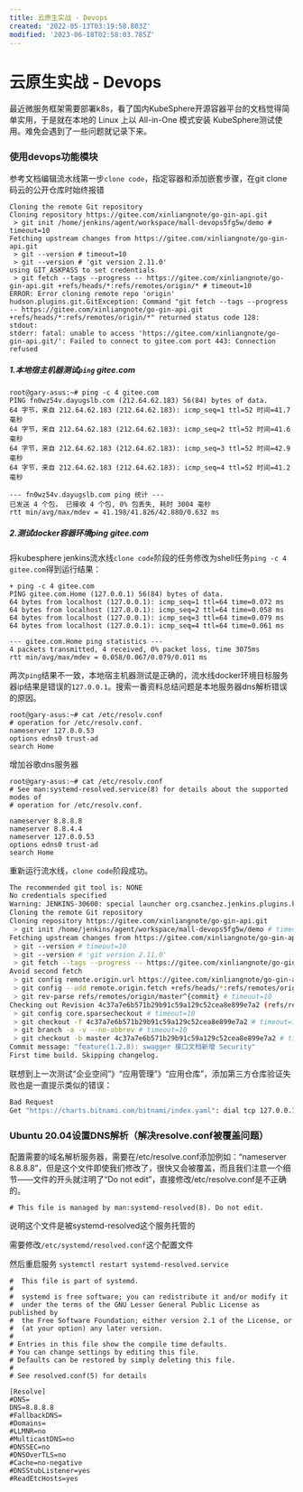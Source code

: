 ```yaml
---
title: 云原生实战 - Devops
created: '2022-05-13T03:19:58.803Z'
modified: '2023-06-18T02:58:03.785Z'
---
```


# 云原生实战 - Devops

最近微服务框架需要部署k8s，看了国内KubeSphere开源容器平台的文档觉得简单实用，于是就在本地的 Linux 上以 All-in-One 模式安装 KubeSphere测试使用。难免会遇到了一些问题就记录下来。

### 使用devops功能模块

参考文档编辑流水线第一步`clone code`，指定容器和添加嵌套步骤，在git clone 码云的公开仓库时始终报错

```shell
Cloning the remote Git repository
Cloning repository https://gitee.com/xinliangnote/go-gin-api.git
 > git init /home/jenkins/agent/workspace/mall-devops5fg5w/demo # timeout=10
Fetching upstream changes from https://gitee.com/xinliangnote/go-gin-api.git
 > git --version # timeout=10
 > git --version # 'git version 2.11.0'
using GIT_ASKPASS to set credentials 
 > git fetch --tags --progress -- https://gitee.com/xinliangnote/go-gin-api.git +refs/heads/*:refs/remotes/origin/* # timeout=10
ERROR: Error cloning remote repo 'origin'
hudson.plugins.git.GitException: Command "git fetch --tags --progress -- https://gitee.com/xinliangnote/go-gin-api.git +refs/heads/*:refs/remotes/origin/*" returned status code 128:
stdout: 
stderr: fatal: unable to access 'https://gitee.com/xinliangnote/go-gin-api.git/': Failed to connect to gitee.com port 443: Connection refused
```

##### 1.本地宿主机器测试`ping` gitee.com

```shell
root@gary-asus:~# ping -c 4 gitee.com
PING fn0wz54v.dayugslb.com (212.64.62.183) 56(84) bytes of data.
64 字节，来自 212.64.62.183 (212.64.62.183): icmp_seq=1 ttl=52 时间=41.7 毫秒
64 字节，来自 212.64.62.183 (212.64.62.183): icmp_seq=2 ttl=52 时间=41.6 毫秒
64 字节，来自 212.64.62.183 (212.64.62.183): icmp_seq=3 ttl=52 时间=42.9 毫秒
64 字节，来自 212.64.62.183 (212.64.62.183): icmp_seq=4 ttl=52 时间=41.2 毫秒

--- fn0wz54v.dayugslb.com ping 统计 ---
已发送 4 个包， 已接收 4 个包, 0% 包丢失, 耗时 3004 毫秒
rtt min/avg/max/mdev = 41.198/41.826/42.880/0.632 ms
```

##### 2.测试docker容器环境ping gitee.com

将kubesphere jenkins流水线`clone code`阶段的任务修改为shell任务`ping -c 4 gitee.com`得到运行结果：

```shell
+ ping -c 4 gitee.com
PING gitee.com.Home (127.0.0.1) 56(84) bytes of data.
64 bytes from localhost (127.0.0.1): icmp_seq=1 ttl=64 time=0.072 ms
64 bytes from localhost (127.0.0.1): icmp_seq=2 ttl=64 time=0.058 ms
64 bytes from localhost (127.0.0.1): icmp_seq=3 ttl=64 time=0.079 ms
64 bytes from localhost (127.0.0.1): icmp_seq=4 ttl=64 time=0.061 ms

--- gitee.com.Home ping statistics ---
4 packets transmitted, 4 received, 0% packet loss, time 3075ms
rtt min/avg/max/mdev = 0.058/0.067/0.079/0.011 ms
```

两次`ping`结果不一致，本地宿主机器测试是正确的，流水线docker环境目标服务器ip结果是错误的`127.0.0.1`。搜索一番资料总结问题是本地服务器dns解析错误的原因。

```shell
root@gary-asus:~# cat /etc/resolv.conf 
# operation for /etc/resolv.conf.
nameserver 127.0.0.53
options edns0 trust-ad
search Home
```

增加谷歌dns服务器

```shell
root@gary-asus:~# cat /etc/resolv.conf 
# See man:systemd-resolved.service(8) for details about the supported modes of
# operation for /etc/resolv.conf.

nameserver 8.8.8.8
nameserver 8.8.4.4
nameserver 127.0.0.53
options edns0 trust-ad
search Home
```

重新运行流水线，`clone code`阶段成功。

```bash
The recommended git tool is: NONE
No credentials specified
Warning: JENKINS-30600: special launcher org.csanchez.jenkins.plugins.kubernetes.pipeline.ContainerExecDecorator$1@70ebc0b2; decorates RemoteLauncher[hudson.remoting.Channel@2e9eba6e:JNLP4-connect connection from 10.233.73.240/10.233.73.240:50548] will be ignored (a typical symptom is the Git executable not being run inside a designated container)
Cloning the remote Git repository
Cloning repository https://gitee.com/xinliangnote/go-gin-api.git
 > git init /home/jenkins/agent/workspace/mall-devops5fg5w/demo # timeout=10
Fetching upstream changes from https://gitee.com/xinliangnote/go-gin-api.git
 > git --version # timeout=10
 > git --version # 'git version 2.11.0'
 > git fetch --tags --progress -- https://gitee.com/xinliangnote/go-gin-api.git +refs/heads/*:refs/remotes/origin/* # timeout=10
Avoid second fetch
 > git config remote.origin.url https://gitee.com/xinliangnote/go-gin-api.git # timeout=10
 > git config --add remote.origin.fetch +refs/heads/*:refs/remotes/origin/* # timeout=10
 > git rev-parse refs/remotes/origin/master^{commit} # timeout=10
Checking out Revision 4c37a7e6b571b29b91c59a129c52cea8e899e7a2 (refs/remotes/origin/master)
 > git config core.sparsecheckout # timeout=10
 > git checkout -f 4c37a7e6b571b29b91c59a129c52cea8e899e7a2 # timeout=10
 > git branch -a -v --no-abbrev # timeout=10
 > git checkout -b master 4c37a7e6b571b29b91c59a129c52cea8e899e7a2 # timeout=10
Commit message: "feature(1.2.8): swagger 接口文档新增 Security"
First time build. Skipping changelog.
```



联想到上一次测试“企业空间”》“应用管理”》“应用仓库”，添加第三方仓库验证失败也是一直提示类似的错误：

```bash
Bad Request
Get "https://charts.bitnami.com/bitnami/index.yaml": dial tcp 127.0.0.1:443: connect: connection refused
```



### Ubuntu 20.04设置DNS解析（解决resolve.conf被覆盖问题）

配置需要的域名解析服务器，需要在/etc/resolve.conf添加例如：“nameserver 8.8.8.8”，但是这个文件即使我们修改了，很快又会被覆盖，而且我们注意一个细节——文件的开头就注明了“Do not edit”，直接修改/etc/resolve.conf是不正确的。



```shell
# This file is managed by man:systemd-resolved(8). Do not edit.
```

说明这个文件是被systemd-resolved这个服务托管的

需要修改`/etc/systemd/resolved.conf`这个配置文件

然后重启服务 `systemctl restart systemd-resolved.service`

```shell
#  This file is part of systemd.
#
#  systemd is free software; you can redistribute it and/or modify it
#  under the terms of the GNU Lesser General Public License as published by
#  the Free Software Foundation; either version 2.1 of the License, or
#  (at your option) any later version.
#
# Entries in this file show the compile time defaults.
# You can change settings by editing this file.
# Defaults can be restored by simply deleting this file.
#
# See resolved.conf(5) for details

[Resolve]
#DNS=
DNS=8.8.8.8
#FallbackDNS=
#Domains=
#LLMNR=no
#MulticastDNS=no
#DNSSEC=no
#DNSOverTLS=no
#Cache=no-negative
#DNSStubListener=yes
#ReadEtcHosts=yes
```
